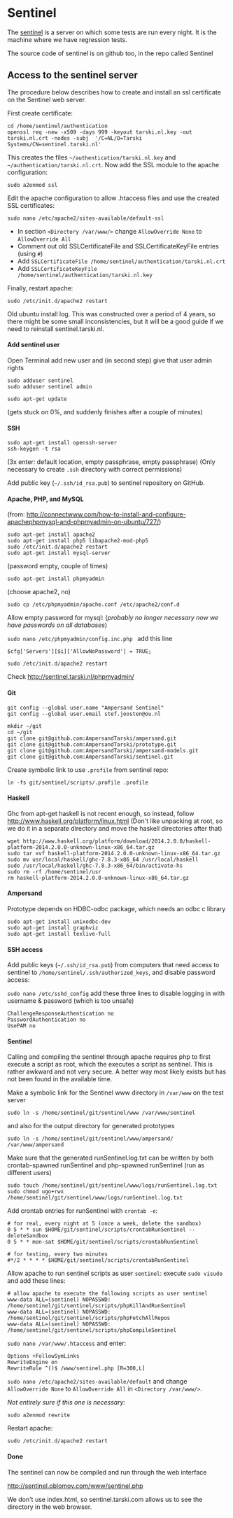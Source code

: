 # Sentinel

The [sentinel](http://sentinel.tarski.nl) is a server on which some tests are run every night. It is the machine where we have regression tests. 

The source code of sentinel is on github too, in the repo called Sentinel

## Access to the sentinel server
The procedure below describes how to create and install an ssl certificate on the Sentinel web server.

First create certificate:

    cd /home/sentinel/authentication
    openssl req -new -x509 -days 999 -keyout tarski.nl.key -out tarski.nl.crt -nodes -subj  '/C=NL/O=Tarski Systems/CN=sentinel.tarski.nl'

This creates the files ```~/authentication/tarski.nl.key``` and ```~/authentication/tarski.nl.crt```. Now add the SSL module to the apache configuration:

    sudo a2enmod ssl

Edit the apache configuration to allow .htaccess files and use the created SSL certificates:

    sudo nano /etc/apache2/sites-available/default-ssl

* In section ```<Directory /var/www/>``` change ```AllowOverride None``` to ```AllowOverride All```
* Comment out old  SSLCertificateFile and SSLCertificateKeyFile entries (using ```#```)
* Add ```SSLCertificateFile /home/sentinel/authentication/tarski.nl.crt```
* Add ```SSLCertificateKeyFile /home/sentinel/authentication/tarski.nl.key```

Finally, restart apache:

    sudo /etc/init.d/apache2 restart
    
    
Old ubuntu install log. This was constructed over a period of 4 years, so there might be some small inconsistencies, but it will be a good guide if we need to reinstall sentinel.tarski.nl.

#### Add sentinel user
Open Terminal add new user and (in second step) give that user admin rights

    sudo adduser sentinel
    sudo adduser sentinel admin

    sudo apt-get update

(gets stuck on 0%, and suddenly finishes after a couple of minutes)
 
#### SSH

    sudo apt-get install openssh-server
    ssh-keygen -t rsa
(3x enter: default location, empty passphrase, empty passphrase)
(Only necessary to create ```.ssh``` directory with correct permissions)

Add public key (```~/.ssh/id_rsa.pub```) to sentinel repository on GitHub.

#### Apache, PHP, and MySQL 

(from: http://connectwww.com/how-to-install-and-configure-apachephpmysql-and-phpmyadmin-on-ubuntu/727/)

    sudo apt-get install apache2
    sudo apt-get install php5 libapache2-mod-php5
    sudo /etc/init.d/apache2 restart
    sudo apt-get install mysql-server

(password empty, couple of times)

    sudo apt-get install phpmyadmin

(choose apache2, no)

    sudo cp /etc/phpmyadmin/apache.conf /etc/apache2/conf.d

Allow empty password for mysql:  (_probably no longer necessary now we have passwords on all databases_)

```sudo nano /etc/phpmyadmin/config.inc.php ``` add this line

    $cfg['Servers'][$i]['AllowNoPassword'] = TRUE;

```sudo /etc/init.d/apache2 restart```

Check http://sentinel.tarski.nl/phpmyadmin/

#### Git
    git config --global user.name "Ampersand Sentinel"
    git config --global user.email stef.joosten@ou.nl

    mkdir ~/git
    cd ~/git
    git clone git@github.com:AmpersandTarski/ampersand.git
    git clone git@github.com:AmpersandTarski/prototype.git
    git clone git@github.com:AmpersandTarski/ampersand-models.git
    git clone git@github.com:AmpersandTarski/sentinel.git

Create symbolic link to use ```.profile``` from sentinel repo:

    ln -fs git/sentinel/scripts/.profile .profile

#### Haskell

Ghc from apt-get haskell is not recent enough, so instead, follow http://www.haskell.org/platform/linux.html
(Don't like unpacking at root, so we do it in a separate directory and move the haskell directories after that)

    wget http://www.haskell.org/platform/download/2014.2.0.0/haskell-platform-2014.2.0.0-unknown-linux-x86_64.tar.gz
    sudo tar xvf haskell-platform-2014.2.0.0-unknown-linux-x86_64.tar.gz
    sudo mv usr/local/haskell/ghc-7.8.3-x86_64 /usr/local/haskell
    sudo /usr/local/haskell/ghc-7.8.3-x86_64/bin/activate-hs
    sudo rm -rf /home/sentinel/usr
    rm haskell-platform-2014.2.0.0-unknown-linux-x86_64.tar.gz

#### Ampersand

Prototype depends on HDBC-odbc package, which needs an odbc c library

    sudo apt-get install unixodbc-dev
    sudo apt-get install graphviz
    sudo apt-get install texlive-full

#### SSH access

Add public keys (```~/.ssh/id_rsa.pub```) from computers that need access to sentinel to ```/home/sentinel/.ssh/authorized_keys```, and disable password access:

```sudo nano /etc/sshd_config``` add these three lines to disable logging in with username & password (which is too unsafe)

    ChallengeResponseAuthentication no
    PasswordAuthentication no
    UsePAM no

#### Sentinel

Calling and compiling the sentinel through apache requires php to first execute a script as root, which the executes a script as sentinel. This is rather awkward and not very secure. A better way most likely exists but has not been found in the available time.

Make a symbolic link for the Sentinel www directory in ```/var/www``` on the test server

    sudo ln -s /home/sentinel/git/sentinel/www /var/www/sentinel

and also for the output directory for generated prototypes

    sudo ln -s /home/sentinel/git/sentinel/www/ampersand/ /var/www/ampersand

Make sure that the generated runSentinel.log.txt can be written by both crontab-spawned runSentinel and php-spawned runSentinel (run as different users)

    sudo touch /home/sentinel/git/sentinel/www/logs/runSentinel.log.txt
    sudo chmod ugo+rwx /home/sentinel/git/sentinel/www/logs/runSentinel.log.txt
  
Add crontab entries for runSentinel with ```crontab -e```: 

    # for real, every night at 5 (once a week, delete the sandbox)
    0 5 * * sun $HOME/git/sentinel/scripts/crontabRunSentinel --deleteSandbox
    0 5 * * mon-sat $HOME/git/sentinel/scripts/crontabRunSentinel

    # for testing, every two minutes
    #*/2 * * * * $HOME/git/sentinel/scripts/crontabRunSentinel

Allow apache to run sentinel scripts as user ```sentinel```: execute ````sudo visudo```` and add these lines:

    # allow apache to execute the following scripts as user sentinel
    www-data ALL=(sentinel) NOPASSWD: /home/sentinel/git/sentinel/scripts/phpKillAndRunSentinel
    www-data ALL=(sentinel) NOPASSWD: /home/sentinel/git/sentinel/scripts/phpFetchAllRepos
    www-data ALL=(sentinel) NOPASSWD: /home/sentinel/git/sentinel/scripts/phpCompileSentinel

```sudo nano /var/www/.htaccess``` and enter:

    Options +FollowSymLinks
    RewriteEngine on
    RewriteRule ^()$ /www/sentinel.php [R=300,L]

```sudo nano /etc/apache2/sites-available/default```
and change ```AllowOverride None``` to ```AllowOverride All``` in ```<Directory /var/www/>```.


_Not entirely sure if this one is necessary:_

    sudo a2enmod rewrite

Restart apache:

    sudo /etc/init.d/apache2 restart

#### Done

The sentinel can now be compiled and run through the web interface

http://sentinel.oblomov.com/www/sentinel.php

We don't use index.html, so sentinel.tarski.com allows us to see the directory in the web browser.